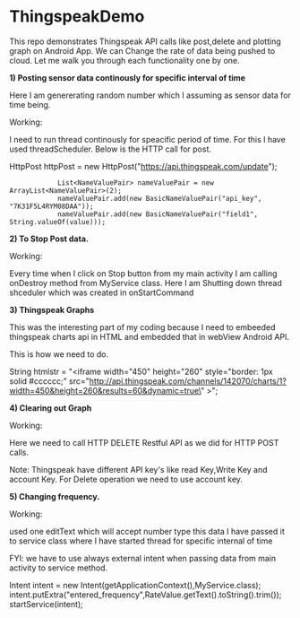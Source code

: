 # ThingspeakDemo
This repo demonstrates Thingspeak API calls like post,delete and plotting graph on Android App. We can Change the rate of data being pushed to cloud.
Let me walk you through each functionality one by one.

**1) Posting sensor data continously for specific interval of time**

Here I am genererating random number which I assuming as sensor data for time being.

Working: 

I need to run thread continously for speacific period of time. For this I have used threadScheduler. Below is the HTTP call for post.

 HttpPost httpPost = new HttpPost("https://api.thingspeak.com/update");

                List<NameValuePair> nameValuePair = new ArrayList<NameValuePair>(2);
                nameValuePair.add(new BasicNameValuePair("api_key", "7K31F5L4RYM08DAA"));
                nameValuePair.add(new BasicNameValuePair("field1", String.valueOf(value)));
                


**2) To Stop Post data.**

Working: 

Every time when I click on Stop button from my main activity I am calling onDestroy method from MyService class.
Here I am Shutting down thread shceduler which was created in onStartCommand

**3) Thingspeak Graphs**

This was the interesting part of my coding because I need to embeeded thingspeak charts api in HTML and embedded that in webView Android API.

This is how we need to do.

String htmlstr = "<iframe width=\"450\" height=\"260\" style=\"border: 1px solid #cccccc;\" src=\"http://api.thingspeak.com/channels/142070/charts/1?width=450&height=260&results=60&dynamic=true\" ></iframe>";

**4) Clearing out Graph**

Working:

Here we need to call HTTP DELETE Restful API as we did for HTTP POST calls.

Note: Thingspeak have different API key's like read Key,Write Key and account Key. For Delete operation we need to use account key.

**5) Changing frequency.**

Working:

used one editText which will accept number type this data I have passed it to service class where I have started thread for specific internal of time

FYI: we have to use always external intent when passing data from main activity to service method.

  Intent intent = new Intent(getApplicationContext(),MyService.class);
                    intent.putExtra("entered_frequency",RateValue.getText().toString().trim());
                    startService(intent);



